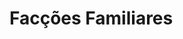 <!-- TITLE: Facções Familiares -->
<!-- SUBTITLE: Visão geral sobre Facções Familiares -->

# Facções Familiares

